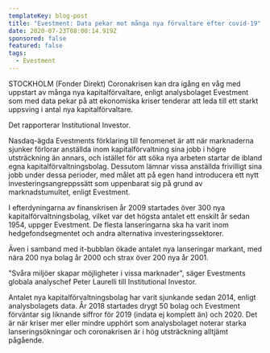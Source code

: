 ```yaml
---
templateKey: blog-post
title: "Evestment: Data pekar mot många nya förvaltare efter covid-19"
date: 2020-07-23T08:00:14.919Z
sponsored: false
featured: false
tags:
  - Evestment
---
```

STOCKHOLM (Fonder Direkt) Coronakrisen kan dra igång en våg med uppstart av många nya kapitalförvaltare, enligt analysbolaget Evestment som med data pekar på att ekonomiska kriser tenderar att leda till ett starkt uppsving i antal nya kapitalförvaltare.

Det rapporterar Institutional Investor.

Nasdaq-ägda Evestments förklaring till fenomenet är att när marknaderna sjunker förlorar anställda inom kapitalförvaltning sina jobb i högre utsträckning än annars, och istället för att söka nya arbeten startar de ibland egna kapitalförvaltningsbolag. Dessutom lämnar vissa anställda frivilligt sina jobb under dessa perioder, med målet att på egen hand introducera ett nytt investeringsangreppssätt som uppenbarat sig på grund av marknadstumultet, enligt Evestment.

I efterdyningarna av finanskrisen år 2009 startades över 300 nya kapitalförvaltningsbolag, vilket var det högsta antalet ett enskilt år sedan 1954, uppger Evestment. De flesta lanseringarna ska ha varit inom hedgefondsegmentet och andra alternativa investeringssektorer.

Även i samband med it-bubblan ökade antalet nya lanseringar markant, med nära 200 nya bolag år 2000 och strax över 200 nya år 2001.

"Svåra miljöer skapar möjligheter i vissa marknader", säger Evestments globala analyschef Peter Laurelli till Institutional Investor.

Antalet nya kapitalförvaltningsbolag har varit sjunkande sedan 2014, enligt analysbolagets data. År 2018 startades drygt 50 bolag och Evestment förväntar sig liknande siffror för 2019 (indata ej komplett än) och 2020. Det är när kriser mer eller mindre upphört som analysbolaget noterar starka lanseringsökningar och coronakrisen är i hög utsträckning alltjämt pågående.